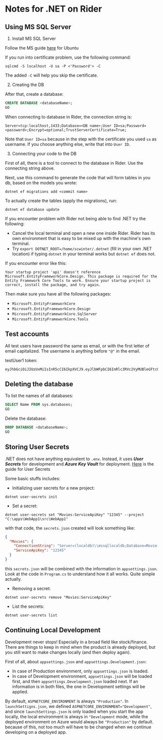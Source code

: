 # Notes for .NET on Rider

## Using MS SQL Server

1. Install MS SQL Server

Follow the MS guide [here](https://learn.microsoft.com/en-us/sql/linux/quickstart-install-connect-ubuntu?view=sql-server-ver16&tabs=ubuntu2004) for Ubuntu

If you run into certificate problem, use the following command:

```shell
sqlcmd -S localhost -U sa -P <'Password'> -C
```

The added `-C` will help you skip the certificate.

2. Creating the DB

After that, create a database:

```sql
CREATE DATABASE <databaseName>;
GO
```

When connecting to database in Rider, the connection string is:

```text
Server=tcp:localhost,1433;Database=<DB name>;User ID=sa;Password=<password>;Encrypt=optional;TrustServerCertificate=True;
```

Note that `User ID=sa` because in the step with the certificate you used `sa` as username. If you choose anything else, write that into `User ID`.

3. Connecting your code to the DB

First of all, there is a tool to connect to the database in Rider. Use the connecting string above.

Next, use this command to generate the code that will form tables in you db, based on the models you wrote:

```shell
dotnet ef migrations add <commit name>
```

To actually create the tables (apply the migrations), run:

```shell
dotnet ef database update
```

If you encounter problem with Rider not being able to find .NET try the following:
- Cancel the local terminal and open a new one inside Rider. Rider has its own environment that is easy to be mixed up with the machine's own terminal.
- Try `export DOTNET_ROOT=/home/scwinter/.dotnet` (fill in your own .NET location) if typing `dotnet` in your terminal works but `dotnet ef` does not.

If you encounter error like this:

```text
Your startup project 'api' doesn't reference Microsoft.EntityFrameworkCore.Design. This package is required for the Entity Framework Core Tools to work. Ensure your startup project is correct, install the package, and try again.
```

Then make sure you have all the following packages:
- `Microsoft.EntityFrameworkCore`
- `Microsoft.EntityFrameworkCore.Design`
- `Microsoft.EntityFrameworkCore.SqlServer`
- `Microsoft.EntityFrameworkCore.Tools`

## Test accounts

All test users have password the same as email, or with the first letter of email capitalized. The username is anything before `"@"` in the email.

testUser1 token:

```text
eyJhbGciOiJIUzUxMiIsInR5cCI6IkpXVCJ9.eyJlbWFpbCI6InRlc3RVc2VyMUBleGFtcGxlLmNvbSIsImdpdmVuX25hbWUiOiJ0ZXN0VXNlcjEiLCJuYmYiOjE3NDc3MDU3MjMsImV4cCI6MTc0ODMxMDUyMywiaWF0IjoxNzQ3NzA1NzIzLCJpc3MiOiJodHRwOi8vbG9jYWxob3N0OjUxMzciLCJhdWQiOiJodHRwOi8vbG9jYWxob3N0OjUxMzcifQ.PhcG19oe6nAqSzrPMWKkP1GFWuSX9iK3O3fOipv7chFYhc9hc0SytIFIhqVikYv82Hetu7NbaH9nHOs9XBgK2Q
```

## Deleting the database

To list the names of all databases:

```sql
SELECT Name FROM sys.databases;
GO
```

Delete the database:

```sql
DROP DATABASE <databaseName>;
GO
```

## Storing User Secrets

.NET does not have anything equivalent to `.env`. Instead, it uses
***User Secrets*** for development and ***Azure Key Vault*** for deployment. [Here](https://learn.microsoft.com/en-us/aspnet/core/security/app-secrets?view=aspnetcore-9.0&tabs=linux) is the guide for User Secrets

Some basic stuffs includes:

- Initializing user secrets for a new project:

```shell
dotnet user-secrets init
```

- Set a secret:

```shell
dotnet user-secrets set "Movies:ServiceApiKey" "12345" --project "C:\apps\WebApp1\src\WebApp1"
```

with that code, the `secrets.json` created will look something like:

```json
{
  "Movies": {
    "ConnectionString": "Server=(localdb)\\mssqllocaldb;Database=Movie-1;Trusted_Connection=True;MultipleActiveResultSets=true",
    "ServiceApiKey": "12345"
  }
}
```

this `secrets.json` will be combined with the information in `appsettings.json`. Look at the code in `Program.cs` to understand how it all works. Quite simple actually.

- Removing a secret:

```shell
dotnet user-secrets remove "Movies:ServiceApiKey"
```

- List the secrets:

```shell
dotnet user-secrets list
```

## Continuing Local Development

Development never stops! Especially in a broad field like stock/finance. There are things to keep in mind
when the product is already deployed, but you still want to make changes locally (and then deploy again).

First of all, about `appsettings.json` and `appsettings.Development.json`: 
- In case of Production environment, only `appsettings.json` is loaded. 
- In case of Development environment, `appsettings.json` will be loaded first, and then `appsettings.Development.json` loaded next. 
If an information is in both files, the one in Development settings will be applied.

By default, `ASPNETCORE_ENVIRONMENT` is always `"Production"`. In `launchSettigns.json`, we defined `ASPNETCORE_ENVIRONMENT="Development"`, and since `launchSettings.json` is
only loaded when you start the app locally, the local environment is always in `"Development` mode, while the deployed environment on Azure would always be `"Production"` by default. 
because of this, not too much will have to be changed when we continue developing on a deployed app.